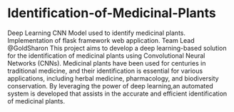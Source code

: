 # Identification-of-Medicinal-Plants
Deep Learning CNN Model used to identify medicinal plants. Implementation of flask framework web application. Team Lead @GoldSharon
This project aims to develop a deep learning-based solution for the identification of medicinal plants using Convolutional Neural Networks (CNNs). 
Medicinal plants have been used for centuries in traditional medicine, and their identification is essential for various applications, including herbal medicine, pharmacology, and biodiversity conservation. 
By leveraging the power of deep learning,an automated system is developed that assists in the accurate and efficient identification of medicinal plants.
